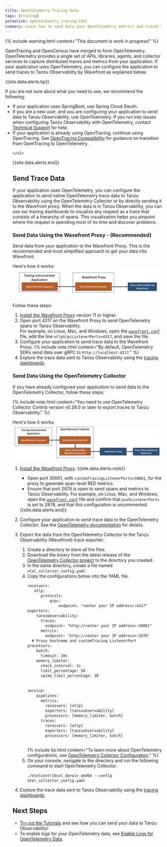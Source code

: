 ```yaml
---
title: OpenTelemetry Tracing Data
tags: [tracing]
permalink: opentelemetry_tracing.html
summary: Learn how to send data your OpenTelemetry metrics and traces to Tanzu Observability.
---
```


{% include warning.html content="This document is work in progress!" %}

OpenTracing and OpenCensus have merged to form OpenTelemetry. OpenTelemetry provides a single set of APIs, libraries, agents, and collector services to capture distributed traces and metrics from your application. If your application uses OpenTelemetry, you can configure the application to send traces to Tanzu Observability by Wavefront as explained below:

{{site.data.alerts.tip}}
  <p>If you are not sure about what you need to use, we recommend the following:</p>
    <ul>
      <li>
        If your application uses SpringBoot, use Spring Cloud Sleuth.
      </li>
      <li>
        If you are a new user, and you are configuring your application to send data to Tanzu Observability, use OpenTelemetry. If you run into issues when configuring Tanzu Observability with OpenTelemetry, contact <a href="wavefront_support_feedback.html#support">Technical Support</a> for help.
      </li>
      <li>
        If your application is already using OpenTracing, continue using OpenTracing. See <a href="https://opentelemetry.io/docs/reference/specification/compatibility/opentracing/">OpenTracing Compatibility</a> for guidance on transition from OpenTracing to OpenTelemetry.
      </li>
      
    </ul>
{{site.data.alerts.end}}

## Send Trace Data

If your application uses OpenTelemetry, you can configure the application to send native OpenTelemetry trace data to Tanzu Observability using the OpenTelemetry Collector or by directly sending it to the Wavefront proxy. When the data is in Tanzu Observability, you can use our tracing dashboards to visualize any request as a trace that consists of a hierarchy of spans. This visualization helps you pinpoint where the request is spending most of its time and discover problems.

### Send Data Using the Wavefront Proxy - (Recommended) 

Send data from your application to the Wavefront Proxy. This is the recommended and most simplified approach to get your data into Wavefront.

Here's how it works:
![Shows how the data flows from your application to Tanzu Observability](images/opentelemetry_proxy_tracing.png)

Follow these steps:

1. [Install the Wavefront Proxy](proxies_installing.html) version 11 or higher.
1. Open port 4317 on the Wavefront Proxy to send OpenTelemetry spans to Tanzu Observability. 
  <br/>For example, on Linux, Mac, and Windows, open the [`wavefront.conf`](proxies_configuring.html#proxy-file-paths) file, add the line `otlpGrpcListenerPorts=4317`, and save the file.
1. Configure your application to send trace data to the Wavefront Proxy. 
    {% include note.html content="By default, OpenTelemetry SDKs send data over gRPC to `http://localhost:4317`." %}
1. Explore the trace data sent to Tanzu Observability using the [tracing dashboards](tracing_basics.html#visualize-distributed-tracing-data-in-wavefront).


### Send Data Using the OpenTelemetry Collector

If you have already configured your application to send data to the OpenTelemetry Collector, follow these steps:

{% include note.html content="You need to use OpenTelemetry Collector Contrib version v0.28.0 or later to export traces to Tanzu Observability." %} 

Here's how it works:
![Shows how the data flows from your application to the OpenTelemetry Collector to Tanzu Observability](images/opentelemetry_collector_tracing.png)

1. [Install the Wavefront Proxy](proxies_installing.html).
    {{site.data.alerts.note}}
      <ul>
      <li>
        Open port 30001, with <code>customTracingListenerPorts=30001</code>, for the proxy to generate span-level RED metrics.
       </li>
       <li>
         Ensure that port 2878 is open to send spans and metrics to Tanzu Observability. For example, on Linux, Mac, and Windows, open the <a href="proxies_configuring.html#proxy-file-paths"><code>wavefront.conf</code></a> file and confirm that <code>pushListenerPorts</code> is set to 2878, and that this configuration is uncommented. 
       </li>
       
     </ul>
    {{site.data.alerts.end}}
     
1. Configure your application to send trace data to the OpenTelemetry Collector. See the [OpenTelemetry documentation](https://opentelemetry.io/docs/collector/) for details.
1. Export the data from the OpenTelemetry Collector to the Tanzu Observability (Wavefront) trace exporter:
    1. Create a directory to store all the files.
    1. Download the binary from the latest release of the [OpenTelemetry Collector project](https://github.com/open-telemetry/opentelemetry-collector-contrib/releases) to the directory you created.
    1. In the same directory, create a file named `otel_collector_config.yaml`.
    1. Copy the configurations below into the YAML file.
        ```
        receivers:
           otlp:
              protocols:
                  grpc:
                      endpoint: "<enter your IP address>:4317"
        exporters:
            tanzuobservability:
              traces:
                endpoint: "http://<enter your IP address>:30001"
              metrics:
                endpoint: "http://<enter your IP address>:2878"
          # Proxy hostname and customTracing ListenerPort
        processors:
            batch:
              timeout: 10s
            memory_limiter:
              check_interval: 1s
              limit_percentage: 50
              spike_limit_percentage: 30


        service:
            pipelines:
              metrics:
                receivers: [otlp]
                exporters: [tansuobservability]
                processors: [memory_limiter, batch]
              traces:
                receivers: [otlp]
                exporters: [tanzuobservability]
                processors: [memory_limiter, batch]
          
        ```
        {% include tip.html content="To learn more about OpenTelemetry configurations, see [OpenTelemetry Collector Configuration](https://opentelemetry.io/docs/collector/configuration/)." %}
    1. On your console, navigate to the directory and run the following command to start OpenTelemetry Collector:
        ```
        ./otelcontribcol_darwin_amd64 --config otel_collector_config.yaml
        ```
1. Explore the trace data sent to Tanzu Observability using the [tracing dashboards](tracing_basics.html#visualize-distributed-tracing-data-in-wavefront).


## Next Steps

- [Try out the Tutorials](opentelemetry_java_tutorial.html) and see how you can send your data to Tanzu Observability!
- To enable logs for your OpenTelemetry data, see [Enable Logs for OpenTelemetry Data](opentelemetry_logs.html).
